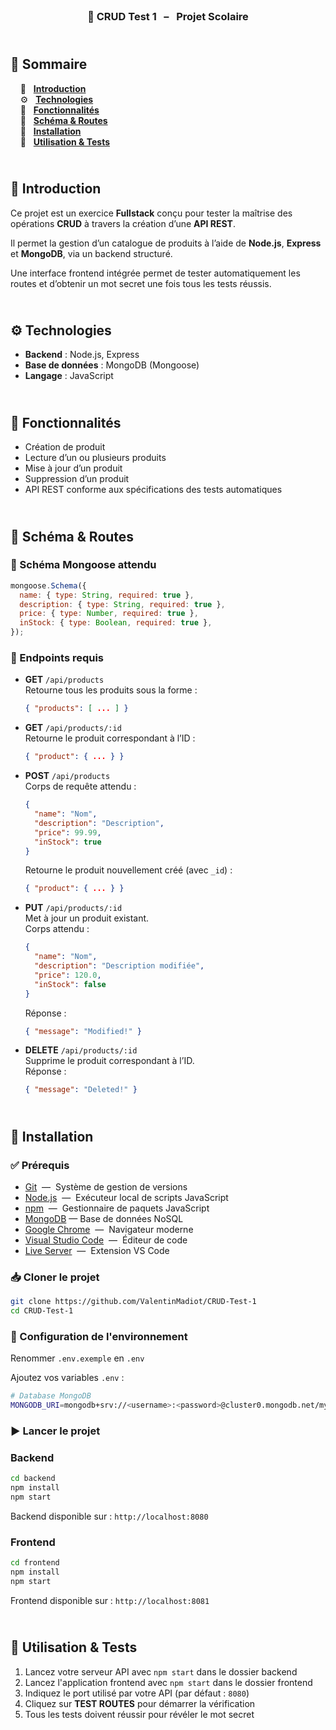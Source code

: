 <br /> 
<h3 align="center">🛒 CRUD Test 1 &nbsp; – &nbsp; Projet Scolaire</h3>

## <br /> 📌 Sommaire

&nbsp;&nbsp;&nbsp; 🎨 &nbsp; [**Introduction**](#introduction)<br />
&nbsp;&nbsp;&nbsp; ⚙️ &nbsp; [**Technologies**](#technologies)<br />
&nbsp;&nbsp;&nbsp; 🎯 &nbsp; [**Fonctionnalités**](#fonctionnalités)<br />
&nbsp;&nbsp;&nbsp; 🧱 &nbsp; [**Schéma & Routes**](#schéma)<br />
&nbsp;&nbsp;&nbsp; 🚀 &nbsp; [**Installation**](#installation)<br />
&nbsp;&nbsp;&nbsp; 🧪 &nbsp; [**Utilisation & Tests**](#utilisation)<br />

## <br /> <a name="introduction">🎨 Introduction</a>

Ce projet est un exercice **Fullstack** conçu pour tester la maîtrise des opérations **CRUD** à travers la création d’une **API REST**.

Il permet la gestion d’un catalogue de produits à l’aide de **Node.js**, **Express** et **MongoDB**, via un backend structuré.

Une interface frontend intégrée permet de tester automatiquement les routes et d’obtenir un mot secret une fois tous les tests réussis.

## <br /> <a name="technologies">⚙️ Technologies</a>

- **Backend** : Node.js, Express
- **Base de données** : MongoDB (Mongoose)
- **Langage** : JavaScript

## <br /> <a name="fonctionnalités">🎯 Fonctionnalités</a>

- Création de produit
- Lecture d’un ou plusieurs produits
- Mise à jour d’un produit
- Suppression d’un produit
- API REST conforme aux spécifications des tests automatiques

## <br /> <a name="schéma">🧱 Schéma & Routes</a>

### 🔧 Schéma Mongoose attendu

```js
mongoose.Schema({
  name: { type: String, required: true },
  description: { type: String, required: true },
  price: { type: Number, required: true },
  inStock: { type: Boolean, required: true },
});
```

### 🔌 Endpoints requis

- **GET** `/api/products`  
  Retourne tous les produits sous la forme :

  ```json
  { "products": [ ... ] }
  ```

- **GET** `/api/products/:id`  
  Retourne le produit correspondant à l’ID :

  ```json
  { "product": { ... } }
  ```

- **POST** `/api/products`  
  Corps de requête attendu :

  ```json
  {
    "name": "Nom",
    "description": "Description",
    "price": 99.99,
    "inStock": true
  }
  ```

  Retourne le produit nouvellement créé (avec `_id`) :

  ```json
  { "product": { ... } }
  ```

- **PUT** `/api/products/:id`  
  Met à jour un produit existant.  
  Corps attendu :

  ```json
  {
    "name": "Nom",
    "description": "Description modifiée",
    "price": 120.0,
    "inStock": false
  }
  ```

  Réponse :

  ```json
  { "message": "Modified!" }
  ```

- **DELETE** `/api/products/:id`  
  Supprime le produit correspondant à l’ID.  
  Réponse :
  ```json
  { "message": "Deleted!" }
  ```

## <br /> <a name="installation">🚀 Installation</a>

### ✅ Prérequis

- [Git](https://git-scm.com/) &nbsp;—&nbsp; Système de gestion de versions
- [Node.js](https://nodejs.org/fr) &nbsp;—&nbsp; Exécuteur local de scripts JavaScript
- [npm](https://www.npmjs.com/) &nbsp;—&nbsp; Gestionnaire de paquets JavaScript
- [MongoDB](https://www.mongodb.com/) — Base de données NoSQL
- [Google Chrome](https://www.google.com/) &nbsp;—&nbsp; Navigateur moderne
- [Visual Studio Code](https://code.visualstudio.com/) &nbsp;—&nbsp; Éditeur de code
- [Live Server](https://marketplace.visualstudio.com/items?itemName=ritwickdey.LiveServer) &nbsp;—&nbsp; Extension VS Code

### 📥 Cloner le projet

```bash
git clone https://github.com/ValentinMadiot/CRUD-Test-1
cd CRUD-Test-1
```

### 🔧 Configuration de l'environnement

Renommer `.env.exemple` en `.env`

Ajoutez vos variables `.env` :

```bash
# Database MongoDB
MONGODB_URI=mongodb+srv://<username>:<password>@cluster0.mongodb.net/myDatabase?retryWrites=true&w=majority
```

### ▶️ Lancer le projet

### Backend

```bash
cd backend
npm install
npm start
```

Backend disponible sur : `http://localhost:8080`

### Frontend

```bash
cd frontend
npm install
npm start
```

Frontend disponible sur : `http://localhost:8081`

## <br /> <a name="utilisation">🧪 Utilisation & Tests</a>

1. Lancez votre serveur API avec `npm start` dans le dossier backend
2. Lancez l'application frontend avec `npm start` dans le dossier frontend
3. Indiquez le port utilisé par votre API (par défaut : `8080`)
4. Cliquez sur **TEST ROUTES** pour démarrer la vérification
5. Tous les tests doivent réussir pour révéler le mot secret
